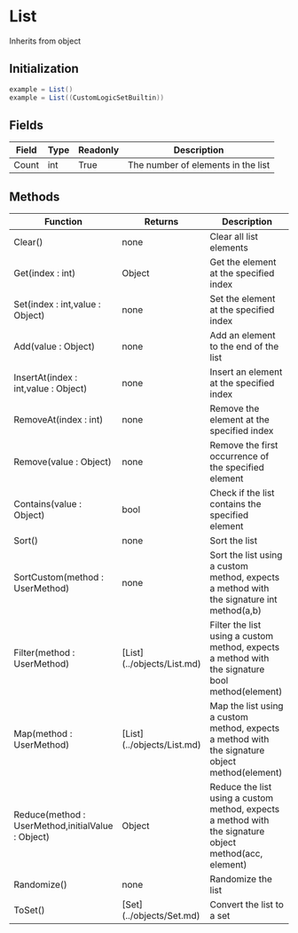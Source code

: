 # List
Inherits from object
## Initialization
```csharp
example = List()
example = List((CustomLogicSetBuiltin))
```
## Fields
|Field|Type|Readonly|Description|
|---|---|---|---|
|Count|int|True|The number of elements in the list|
## Methods
<table>
<colgroup><col style="width: 30%"/>
<col style="width: 20%"/>
<col style="width: 50%"/>
</colgroup>
<thead>
<tr>
<th>Function</th>
<th>Returns</th>
<th>Description</th>
</tr>
</thead>
<tbody>
<tr>
<td>Clear()</td>
<td>none</td>
<td>Clear all list elements</td>
</tr>
<tr>
<td>Get(index : int)</td>
<td>Object</td>
<td>Get the element at the specified index</td>
</tr>
<tr>
<td>Set(index : int,value : Object)</td>
<td>none</td>
<td>Set the element at the specified index</td>
</tr>
<tr>
<td>Add(value : Object)</td>
<td>none</td>
<td>Add an element to the end of the list</td>
</tr>
<tr>
<td>InsertAt(index : int,value : Object)</td>
<td>none</td>
<td>Insert an element at the specified index</td>
</tr>
<tr>
<td>RemoveAt(index : int)</td>
<td>none</td>
<td>Remove the element at the specified index</td>
</tr>
<tr>
<td>Remove(value : Object)</td>
<td>none</td>
<td>Remove the first occurrence of the specified element</td>
</tr>
<tr>
<td>Contains(value : Object)</td>
<td>bool</td>
<td>Check if the list contains the specified element</td>
</tr>
<tr>
<td>Sort()</td>
<td>none</td>
<td>Sort the list</td>
</tr>
<tr>
<td>SortCustom(method : UserMethod)</td>
<td>none</td>
<td>Sort the list using a custom method, expects a method with the signature int method(a,b)</td>
</tr>
<tr>
<td>Filter(method : UserMethod)</td>
<td>[List](../objects/List.md)</td>
<td>Filter the list using a custom method, expects a method with the signature bool method(element)</td>
</tr>
<tr>
<td>Map(method : UserMethod)</td>
<td>[List](../objects/List.md)</td>
<td>Map the list using a custom method, expects a method with the signature object method(element)</td>
</tr>
<tr>
<td>Reduce(method : UserMethod,initialValue : Object)</td>
<td>Object</td>
<td>Reduce the list using a custom method, expects a method with the signature object method(acc, element)</td>
</tr>
<tr>
<td>Randomize()</td>
<td>none</td>
<td>Randomize the list</td>
</tr>
<tr>
<td>ToSet()</td>
<td>[Set](../objects/Set.md)</td>
<td>Convert the list to a set</td>
</tr>
</tbody>
</table>
